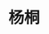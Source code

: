 ---
title: 杨桐
graduate_time: 2022
position: 博士
photo: "/url_test/alumnus/yangtong/photo.jpg"
place: 4
career: 南开大学
---